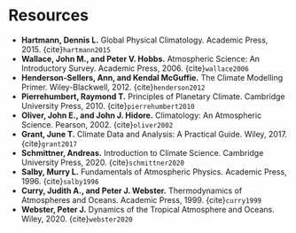 # Resources

- **Hartmann, Dennis L.** Global Physical Climatology. Academic Press, 2015. {cite}`hartmann2015`
- **Wallace, John M., and Peter V. Hobbs.** Atmospheric Science: An Introductory Survey. Academic Press, 2006. {cite}`wallace2006`
- **Henderson-Sellers, Ann, and Kendal McGuffie.** The Climate Modelling Primer. Wiley-Blackwell, 2012. {cite}`henderson2012`
- **Pierrehumbert, Raymond T.** Principles of Planetary Climate. Cambridge University Press, 2010. {cite}`pierrehumbert2010`
- **Oliver, John E., and John J. Hidore.** Climatology: An Atmospheric Science. Pearson, 2002. {cite}`oliver2002`
- **Grant, June T.** Climate Data and Analysis: A Practical Guide. Wiley, 2017. {cite}`grant2017`
- **Schmittner, Andreas.** Introduction to Climate Science. Cambridge University Press, 2020. {cite}`schmittner2020`
- **Salby, Murry L.** Fundamentals of Atmospheric Physics. Academic Press, 1996. {cite}`salby1996`
- **Curry, Judith A., and Peter J. Webster.** Thermodynamics of Atmospheres and Oceans. Academic Press, 1999. {cite}`curry1999`
- **Webster, Peter J.** Dynamics of the Tropical Atmosphere and Oceans. Wiley, 2020. {cite}`webster2020`
